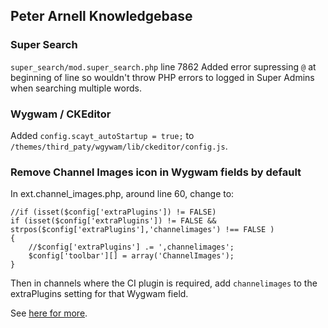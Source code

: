 Peter Arnell Knowledgebase
--------------------------

### Super Search

`super_search/mod.super_search.php` line 7862
Added error supressing `@` at beginning of line so wouldn't throw PHP errors to logged in Super Admins when searching multiple words.

### Wygwam / CKEditor

Added `config.scayt_autoStartup = true;` to `/themes/third_paty/wgywam/lib/ckeditor/config.js`.

### Remove Channel Images icon in Wygwam fields by default

In ext.channel_images.php, around line 60, change to:

    //if (isset($config['extraPlugins']) != FALSE)
    if (isset($config['extraPlugins']) != FALSE && strpos($config['extraPlugins'],'channelimages') !== FALSE )
    {
        //$config['extraPlugins'] .= ',channelimages';
        $config['toolbar'][] = array('ChannelImages');
    }

Then in channels where the CI plugin is required, add `channelimages` to the extraPlugins setting for that Wygwam field.

See [here for more](http://www.devdemon.com/forums/viewthread/985/#5741).
